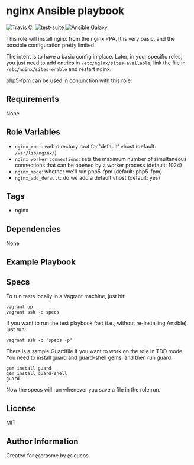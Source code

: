 nginx Ansible playbook
======================

[![Travis
CI](http://img.shields.io/travis/erasme/ansible-nginx.svg?style=flat)](http://travis-ci.org/erasme/ansible-ruby)
[![test-suite](http://img.shields.io/badge/ansible--roles--specs-ansible--nginx-blue.svg?style=flat)](https://github.com/erasme/ansible-roles-specs/tree/master/ansible-nginx/)
[![Ansible
Galaxy](http://img.shields.io/badge/galaxy-erasme.nginx-660198.svg?style=flat)](https://galaxy.ansible.com/list#/roles/2964)

This role will install nginx from the nginx PPA. It is very basic, and the
possible configuration pretty limited.

The intent is to have a basic config in place. Later, in your specific roles,
you just need to add entries in `/etc/nginx/sites-available`, link the file in
`/etc/nginx/sites-enable` and restart nginx.

[php5-fpm](https://github.com/erasme/ansible-php5-fpm) can be used in conjunction with this role.

Requirements
------------

None

Role Variables
--------------

  - `nginx_root`: web directory root for 'default' vhost (default: `/var/lib/nginx/`)
  - `nginx_worker_connections`: sets the maximum number of simultaneous connections that can be opened by a worker process (default: 1024)
  - `nginx_mode`: whether we'll run php5-fpm (default: php5-fpm)
  - `nginx_add_default`: do we add a default vhost (default: yes)

Tags
----

  - nginx

Dependencies
------------

None

Example Playbook
----------------

Specs
-----

To run tests locally in a Vagrant machine, just hit:

    vagrant up
    vagrant ssh -c specs

If you want to run the test playbook fast (i.e., without re-installing Ansible),
just run:

    vagrant ssh -c 'specs -p'

There is a sample Guardfile if you want to work on the role in TDD mode. You need to install guard and guard-shell gems, and then run guard:

    gem install guard
    gem install guard-shell
    guard

Now the specs will run whenever you save a file in the role.run.

License
-------

MIT

Author Information
------------------

Created for @erasme by @leucos.

